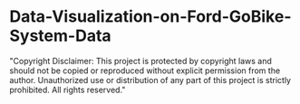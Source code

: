 # Data-Visualization-on-Ford-GoBike-System-Data
"Copyright Disclaimer: This project is protected by copyright laws and should not be copied or reproduced without explicit permission from the author. Unauthorized use or distribution of any part of this project is strictly prohibited. All rights reserved."
